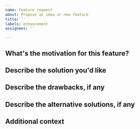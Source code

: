 ```yaml
---
name: Feature request
about: Propose an idea or new feature
title: ''
labels: enhancement
assignees: ''

---
```


## What's the motivation for this feature?
<!--
For example:
- I'm frustrated when [...] happens
- VEX has recently released [...]
- A useful feature to add would be [...]
-->

## Describe the solution you'd like
<!-- A clear and specific description of what you want to happen. -->

## Describe the drawbacks, if any
<!--
A clear and specific description of any problems your solution could cause, if any.
Consider:
- How maintainable is it?
- Is it future-proof?
- Will it make the library harder to use?
-->

## Describe the alternative solutions, if any
<!-- A clear and specific description of any alternative solutions or features that would solve the same problem. -->

## Additional context
<!--
Any other context, including screenshots, that could help describe your feature request.

Would you be willing to work on implementing this feature?
-->
